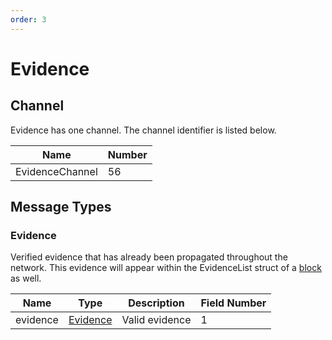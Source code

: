 ```yaml
---
order: 3
---
```


# Evidence

## Channel

Evidence has one channel. The channel identifier is listed below.

| Name            | Number |
|-----------------|--------|
| EvidenceChannel | 56     |

## Message Types

### Evidence

Verified evidence that has already been propagated throughout the network. This evidence will appear within the EvidenceList struct of a [block](../../core/data_structures.md#block) as well.

| Name     | Type                                                        | Description            | Field Number |
|----------|-------------------------------------------------------------|------------------------|--------------|
| evidence | [Evidence](../../core/data_structures.md#evidence) | Valid evidence | 1            |

